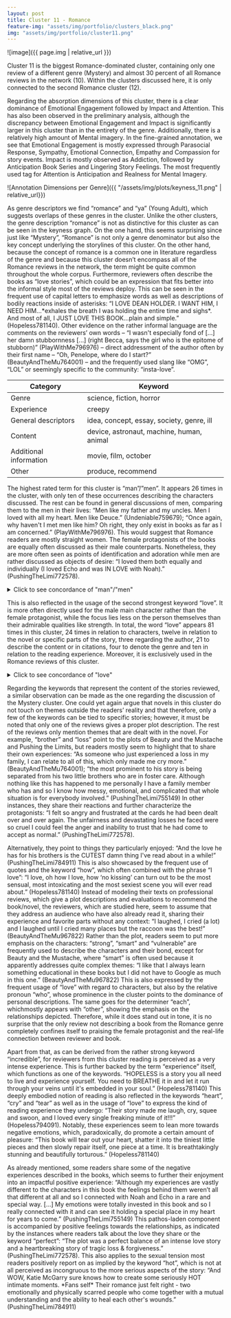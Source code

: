 ```yaml
---
layout: post
title: Cluster 11 - Romance
feature-img: "assets/img/portfolio/clusters_black.png"
img: "assets/img/portfolio/cluster11.png"
---
```


![image]({{ page.img | relative_url }})

Cluster 11 is the biggest Romance-dominated cluster, containing only one review of a different genre (Mystery) and almost 30 percent of all Romance reviews in the network (10). Within the clusters discussed here, it is only connected to the second Romance cluster (12).

Regarding the absorption dimensions of this cluster, there is a clear dominance of Emotional Engagement followed by Impact and Attention. This has also been observed in the preliminary analysis, although the discrepancy between Emotional Engagement and Impact is significantly larger in this cluster than in the entirety of the genre. Additionally, there is a relatively high amount of Mental imagery. In the fine-grained annotation, we see that Emotional Engagement is mostly expressed through Parasocial Response, Sympathy, Emotional Connection, Empathy and Compassion for story events. Impact is mostly observed as Addiction, followed by Anticipation Book Series and Lingering Story Feelings. The most frequently used tag for Attention is Anticipation and Realness for Mental Imagery.

![Annotation Dimensions per Genre]({{ "/assets/img/plots/keyness_11.png" | relative_url}})

As genre descriptors we find “romance” and “ya” (Young Adult), which suggests overlaps of these genres in the cluster. Unlike the other clusters, the genre description “romance” is not as distinctive for this cluster as can be seen in the keyness graph. On the one hand, this seems surprising since just like “Mystery”, “Romance” is not only a genre denominator but also the key concept underlying the storylines of this cluster. On the other hand, because the concept of romance is a common one in literature regardless of the genre and because this cluster doesn’t encompass all of the Romance reviews in the network, the term might be quite common throughout the whole corpus. Furthermore, reviewers often describe the books as “love stories”, which could be an expression that fits better into the informal style most of the reviews deploy. This can be seen in the frequent use of capital letters to emphasize words as well as descriptions of bodily reactions inside of asterisks: “I LOVE DEAN HOLDER. I WANT HIM, I NEED HIM...\*exhales the breath I was holding the entire time and sighs*. And most of all, I JUST LOVE THIS BOOK...plain and simple.” (Hopeless781140). Other evidence on the rather informal language are the comments on the reviewers’ own words – “I wasn't especially fond of [...] her damn stubbornness [...] (right Becca, says the girl who is the epitome of stubborn)” (PlayWithMe796976) – direct addressment of the author often by their first name – “Oh, Penelope, where do I start?” (BeautyAndTheMu764001) – and the frequently used slang like “OMG”, “LOL” or seemingly specific to the community: “insta-love”.


| Category               | Keyword                                      |
|------------------------|----------------------------------------------|
| Genre                  | science, fiction, horror                     |
| Experience             | creepy                                       |
| General descriptors    | idea, concept, essay, society, genre, ill    |
| Content                | device, astronaut, machine, human, animal    |
| Additional information | movie, film, october                         |
| Other                  | produce, recommend                           |

The highest rated term for this cluster is “man”/”men”. It appears 26 times in the cluster, with only ten of these occurrences describing the characters discussed. The rest can be found in general discussions of men, comparing them to the men in their lives: “Men like my father and my uncles. Men I loved with all my heart. Men like Deuce.” (Undeniable759679); “Once again, why haven't I met men like him? Oh right, they only exist in books as far as I am concerned.” (PlayWithMe796976).  This would suggest that Romance readers are mostly straight women. The female protagonists of the books are equally often discussed as their male counterparts. Nonetheless, they are more often seen as points of identification and adoration while men are rather discussed as objects of desire: “I loved them both equally and individually (I loved Echo and was IN LOVE with Noah).” (PushingTheLimi772578).

<details  markdown="1">

  <summary>Click to see concordance of "man"/"men"</summary>

  | docname                      | pre                                                      | key word | post                                                        |
  | ---------------------------- | -------------------------------------------------------- | -------- | ----------------------------------------------------------- |
  | **Talking about men in general** |
  | Undeniable759679             | There are weak                                           | men      | ; men who run and hide when life slaps them                 |
  | Undeniable759679             | There are weak men ;                                     | men      | who run and hide when life slaps them                       |
  | Undeniable759679             | Then there are                                           | men      | ; men who have a backbone yet occasionally                  |
  | Undeniable759679             | Then there are men ;                                     | men      | who have a backbone yet occasionally                        |
  | Undeniable759679             | And then there are real                                  | men      | ; men who don't cry or complain                             |
  | Undeniable759679             | And then there are real men ;                            | men      | who don't cry or complain                                   |
  | Undeniable759679             | they are the backbone .                                  | Men      | who make their own decisions and live with the consequences |
  | Undeniable759679             | , who accept responsibility for their actions or words . | Men      | who , when life slaps them in the ass                       |
  | Undeniable759679             | slap back and move on .                                  | Men      | who live hard and die even harder                           |
  | Undeniable759679             | Men who live hard and die even harder .                  | Men      | like my father and my uncles                                |
  | Undeniable759679             | Men like my father and my uncles .                       | Men      | I loved with all my heart                                   |
  | BeautyAndTheMu764001         | would be the epitome of what I'd love in a               | man      | . Quiet and humble on the surface                           |
  | PlayWithMe796976             | I think vulnerable                                       | men      | are my weak spot .                                          |
  | PlayWithMe796976             | Once again , why haven't I met                           | men      | like him ?                                                  |
  | BeautyAndTheMu991286         | Mountain                                                 | men      | with beards - the new new age sexy man                      |
  | BeautyAndTheMu991286         | Mountain men with beards - the new new age sexy          | man      | \- who'd da thunk it !                                      |
  | **Talking about characters**     |
  | Undeniable759679             | Men I loved with all my heart .                          | Men      | like Deuce                                                  |
  | Undeniable759679             | the nature of the clubs , and the                        | men      | and women who exist within this amazingly unique world      |
  | Undeniable759679             | as a result of being tied to another                     | man      | who " fucked me up so badly                                 |
  | Undeniable759679             | " The most beautiful                                     | man      | I'd ever seen and still the biggest asshole                 |
  | Undeniable759679             | Not many chances a                                       | man      | has in his lifetime to do right                             |
  | BeautyAndTheMu764001         | Drew is a                                                | man      | after my heart                                              |
  | BeautyAndTheMu764001         | until I met this mountain                                | man      | . See how involved I am                                     |
  | BeautyAndTheMu764001         | He seems like a                                          | man      | of contradictions                                           |
  | BeautyAndTheMu991286         | I expected an alpha mountain                             | man      | , but what I got was a soulful artist                       |
  | BeautyAndTheMu764001         | a strong , smart , loving , and trustworthy              | man      | who would do anything for the people he loves .             |


</details>


This is also reflected in the usage of the second strongest keyword “love”. It is more often directly used for the male main character rather than the female protagonist, while the focus lies less on the person themselves than their admirable qualities like strength. In total, the word “love” appears 81 times in this cluster, 24 times in relation to characters, twelve in relation to the novel or specific parts of the story, three regarding the author, 21 to describe the content or in citations, four to denote the genre and ten in relation to the reading experience. Moreover, it is exclusively used in the Romance reviews of this cluster.

<details  markdown="1">

  <summary>Click to see concordance of "love"</summary>

| **docname**                | **pre**                                                                             | **key word** | **post**                                                       |
| ---------------------- | ------------------------------------------------------------------------------- | -------- | ---------------------------------------------------------- |
| **Main characters male**   |
| Undeniable759679       | Deuce is an asshole , yet I                                                     | love     | him                                                        |
| Undeniable759679       | And I                                                                           | loved    | watching him come to fully realise the hold she had        |
| BeautyAndTheMu764001   | would be the epitome of what I'd                                                | love     | in a man .                                                 |
| PushingTheLimi772578   | ( I loved Echo and was IN                                                       | LOVE     | with Noah )                                                |
| Hopeless781140         | I                                                                               | love     | how Holder always took forever to think about every word   |
| Hopeless781140         | I                                                                               | love     | how Holder can be the breath that Sky so desperately       |
| Hopeless781140         | I                                                                               | love     | how hopelessly romantic and incredibly flirty Holder is    |
| Hopeless781140         | I                                                                               | LOVE     | DEAN HOLDER . I WANT HIM , I NEED HIM                      |
| PushingTheLimi784911   | I frikkin '                                                                     | LOVED    | him to pieces ( and so will you                            |
| BeautyAndTheMu991286   | I fell in                                                                       | love     | right along with Ash                                       |
| **Main characters female** |
| Undeniable759679       | I                                                                               | loved    | the strength and the resilience that she showed            |
| PushingTheLimi772578   | ( I                                                                             | loved    | Echo and was IN LOVE with Noah )                           |
| Hopeless781140         | I                                                                               | love     | how strong Sky is                                          |
| Characters General     |
| PushingTheLimi755149   | characters who I feel in                                                        | love     | with .                                                     |
| PushingTheLimi772578   | I                                                                               | loved    | them both equally and individually                         |
| Hopeless781140         | I                                                                               | love     | how real Sky and Holder were                               |
| Hopeless781140         | I                                                                               | love     | how in the depths of their despair                         |
| Hopeless794091         | I am absolutely in                                                              | love     | with Sky and Holder                                        |
| Hopeless794091         | I                                                                               | love     | how they never hold anything back                          |
| PlayWithMe796976       | That's what I                                                                   | loved    | about the main characters in this book                     |
| BeautyAndTheMu967822   | I                                                                               | love     | these characters and the way Penny writes                  |
| BeautyAndTheMu991286   | I                                                                               | love     | the hillbilly brothers                                     |
| **Book**                   |
| PushingTheLimi755149   | I wasn't expecting to                                                           | love     | it quite as much as I did                                  |
| PushingTheLimi755149   | I think the reason I                                                            | loved    | Pushing the Limits so much is that I could relate          |
| Undeniable759679       | I                                                                               | loved    | everything about it ! 5 fucked up , dysfunctional stars    |
| PushingTheLimi772578   | I could ramble on and on about how much I                                       | loved    | this book                                                  |
| Hopeless781140         | I                                                                               | love     | everything about this book .                               |
| Hopeless781140         | I                                                                               | love     | how honest and passionate , and raw and pure this book is. |
| Hopeless781140         | I JUST                                                                          | LOVE     | THIS BOOK . . . plain and simple                           |
| Hopeless781140         | I could tell you a million other reasons why I                                  | love     | this book and why you should read it                       |
| BeautyAndTheMu991286   | every time I think I can't                                                      | love     | the next book as much as I did the last                    |
| Undeniable759679       | And as they get older , I                                                       | loved    | seeing Eva fall deeper and deeper for Deuce                |
| Hopeless781140         | I                                                                               | love     | that in the mist of all the many firsts                    |
| BeautyAndTheMu764001   | I                                                                               | love     | how different each KitC story is                           |
| **Author**                 |
| PushingTheLimi755149   | you're a fan of Simone Elkeles then you're going to                             | love     | Katie McGarry !                                            |
| BeautyAndTheMu764001   | I                                                                               | love     | where her stories take me !                                |
| Hopeless781140         | I                                                                               | love     | how Colleen Hoover can take a word like " live “           |
| **Content**                |
| PushingTheLimi755149   | with a soft side that is brought out by his                                     | love     | for his brothers and Echo                                  |
| Undeniable759679       | life-altering connection that develops into intense attraction and overwhelming | love     | in the face of pain , betrayal , guilt ,                   |
| Undeniable759679       | And I                                                                           | loved    | him still . That had never changed . "                     |
| Undeniable759679       | I don't know , but Eva                                                          | loved    | him through it all                                         |
| Undeniable759679       | and he                                                                          | loved    | her back intensely                                         |
| Undeniable759679       | to earn the                                                                     | love     | of a good woman                                            |
| BeautyAndTheMu764001   | hootiedoom ( my new favorite word ) , and                                       | love     | !                                                          |
| BeautyAndTheMu764001   | She had a mother who                                                            | loved    | her and rascal brothers                                    |
| BeautyAndTheMu764001   | brothers who annoyed her as siblings do but still always                        | loved    | her                                                        |
| BeautyAndTheMu764001   | trustworthy man who would do anything for the people he                         | loves    | .                                                          |
| PushingTheLimi772578   | He                                                                              | loved    | his friends and family so fiercely                         |
| PushingTheLimi784911   | her innocence and pain and her desire to be                                     | loved    | .                                                          |
| PushingTheLimi784911   | And the                                                                         | love     | he has for his brothers is the CUTEST damn thing           |
| PushingTheLimi784911   | Their                                                                           | love     | for each other slowly built up                             |
| PushingTheLimi784911   | how Echo taught Noah to                                                         | love     | again                                                      |
| Hopeless794091         | The                                                                             | love     | that they have for each other is incredibly strong         |
| Hopeless794091         | trusting in the people that you                                                 | love     | , and who love you .                                       |
| Hopeless794091         | and who                                                                         | love     | you . " I swear I will spend every last                    |
| Hopeless794091         | thanking you for allowing yourself to                                           | love     | me . "                                                     |
| PlayWithMe796976       | three months later with I'm sorry's and I                                       | love     | you'd , it was amazing .                                   |
| PlayWithMe796976       | it was full of                                                                  | love     | , romance , anticipation , surprise and passion            |
| **Genre**                  |
| PushingTheLimi755149   | anyone who loves a smouldering , sexy , consuming                               | love     | story to boot !                                            |
| PushingTheLimi772578   | The plot was a perfect balance of an intense                                    | love     | story and a heartbreaking story of tragic loss             |
| PushingTheLimi772578   | a beautiful                                                                     | love     | story , mystery , suspense , a story of loss               |
| PushingTheLimi772578   | I read tons of angst filled YA                                                  | love     | stories                                                    |
| **Experience**             |
| Hopeless781140         | I                                                                               | love     | how the smallest gesture of " pinkie holding " feels       |
| Hopeless781140         | your heart is being held in the palm of your                                    | lovers   | hand . I love , oh how I love                              |
| Hopeless781140         | I                                                                               | love     | , oh how I love , how " no kissing “                       |
| Hopeless781140         | how I                                                                           | love     | , how " no kissing " can turn out to                       |
| Hopeless781140         | I                                                                               | love     | how every moment shared in the book between Sky            |
| Hopeless781140         | I                                                                               | love     | how my heart skipped a beat almost on every page           |
| Hopeless781140         | I                                                                               | love     | how I devoured this book up                                |
| Hopeless794091         | laugh , cry , squee and swoon , and I                                           | loved    | every single freaking minute of it ! ! !                   |
| BeautyAndTheMu991286   | I contemplate , I lust , I fall in                                              | love     | , i google , I envy and most of all                        |
| PushingTheLimi772578   | brought on so many different emotions for me : young                            | love     | giddiness , frustration , anger and intense sadness . I    |
| **Other**                  |
| PushingTheLimi755149   | the praise it's received from amazing authors and bloggers I                    | love     | , I wasn't expecting to love it quite as much              |
| PushingTheLimi755149   | the feeling of somebody who you                                                 | love     | and trust intentionally hurting you                        |
| PushingTheLimi755149   | to anyone who                                                                   | loves    | a smouldering , sexy , consuming love story to boot        |
| Undeniable759679       | Men I                                                                           | loved    | with all my heart                                          |
| BeautyAndTheMu764001   | I didn't remember how much I                                                    | loved    | poetry until I met this mountain man .                     |
| BeautyAndTheMu967822   | in search of a Winston brother or Ranger . I                                    | loved    | all the Nietzsche quotes , it took me right back           |
| BeautyAndTheMu967822   | to Google as much in this one . I would                                         | LOVE     | more from the Winston brothers ! I am ready to             |

</details>

Regarding the keywords that represent the content of the stories reviewed, a similar observation can be made as the one regarding the discussion of the Mystery cluster. One could yet again argue that novels in this cluster do not touch on themes outside the readers’ reality and that therefore, only a few of the keywords can be tied to specific stories; however, it must be noted that only one of the reviews gives a proper plot description. The rest of the reviews only mention themes that are dealt with in the novel. For example, “brother” and “loss” point to the plots of Beauty and the Mustache and Pushing the Limits, but readers mostly seem to highlight that to share their own experiences: “As someone who just experienced a loss in my family, I can relate to all of this, which only made me cry more.” (BeautyAndTheMu764001); “the most prominent to his story is being separated from his two little brothers who are in foster care. Although nothing like this has happened to me personally I have a family member who has and so I know how messy, emotional, and complicated that whole situation is for everybody involved.” (PushingTheLimi755149)
In other instances, they share their reactions and further characterize the protagonists: “I felt so angry and frustrated at the cards he had been dealt over and over again. The unfairness and devastating losses he faced were so cruel I could feel the anger and inability to trust that he had come to accept as normal.” (PushingTheLimi772578).

Alternatively, they point to things they particularly enjoyed: “And the love he has for his brothers is the CUTEST damn thing I've read about in a while!” (PushingTheLimi784911) This is also showcased by the frequent use of quotes and the keyword “how”, which often combined with the phrase “I love”: “I love, oh how I love, how ‘no kissing’ can turn out to be the most sensual, most intoxicating and the most sexiest scene you will ever read about.” (Hopeless781140) Instead of modeling their texts on professional reviews, which give a plot descriptions and evaluations to recommend the book/novel, the reviewers, which are studied here, seem to assume that they address an audience who have also already read it, sharing their experience and favorite parts without any context: “I laughed, I cried (a lot) and I laughed until I cried many places but the raccoon was the best!” (BeautyAndTheMu967822) Rather than the plot, readers seem to put more emphasis on the characters: “strong”, “smart” and “vulnerable” are frequently used to describe the characters and their bond, except for Beauty and the Mustache, where “smart” is often used because it apparently addresses quite complex themes: “I like that I always learn something educational in these books but I did not have to Google as much in this one.” (BeautyAndTheMu967822) This is also expressed by the frequent usage of “love” with regard to characters, but also by the relative pronoun “who”, whose prominence in the cluster points to the dominance of personal descriptions. The same goes for the determiner “each”, whichmostly appears with “other”, showing the emphasis on the relationships depicted. Therefore, while it does stand out in tone, it is no surprise that the only review not describing a book from the Romance genre completely confines itself to praising the female protagonist and the real-life connection between reviewer and book.

Apart from that, as can be derived from the rather strong keyword “incredible”, for reviewers from this cluster reading is perceived as a very intense experience. This is further backed by the term “experience” itself, which functions as one of the keywords. “HOPELESS is a story you all need to live and experience yourself. You need to BREATHE it in and let it run through your veins until it's embedded in your soul.” (Hopeless781140) This deeply embodied notion of reading is also reflected in the keywords “heart”, “cry” and “tear” as well as in the usage of “love” to express the kind of reading experience they undergo: “Their story made me laugh, cry, squee and swoon, and I loved every single freaking minute of it!!!” (Hopeless794091). Notably, these experiences seem to lean more towards negative emotions, which, paradoxically, do promote a certain amount of pleasure: “This book will tear out your heart, shatter it into the tiniest little pieces and then slowly repair itself, one piece at a time. It is breathtakingly stunning and beautifully torturous.” (Hopeless781140)

As already mentioned, some readers share some of the negative experiences described in the books, which seems to further their enjoyment into an impactful positive experience: “Although my experiences are vastly different to the characters in this book the feelings behind them weren’t all that different at all and so I connected with Noah and Echo in a rare and special way. [...] My emotions were totally invested in this book and so I really connected with it and can see it holding a special place in my heart for years to come.” (PushingTheLimi755149)
This pathos-laden component is accompanied by positive feelings towards the relationships, as indicated by the instances where readers talk about the love they share or the keyword “perfect”: “The plot was a perfect balance of an intense love story and a heartbreaking story of tragic loss & forgiveness.” (PushingTheLimi772578). This also applies to the sexual tension most readers positively report on as implied by the keyword “hot”, which is not at all perceived as incongruous to the more serious aspects of the story: “And WOW, Katie McGarry sure knows how to create some seriously HOT intimate moments. \*Fans self* Their romance just felt right - two emotionally and physically scarred people who come together with a mutual understanding and the ability to heal each other's wounds.” (PushingTheLimi784911)
